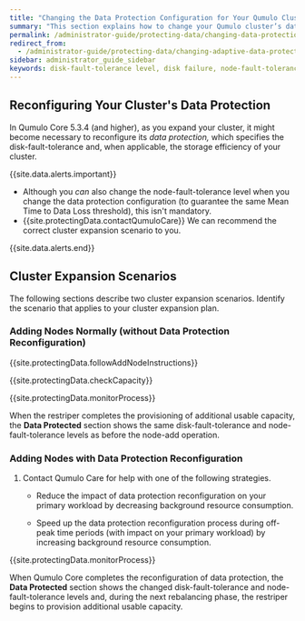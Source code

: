```yaml
---
title: "Changing the Data Protection Configuration for Your Qumulo Cluster During Node-Add Operations"
summary: "This section explains how to change your Qumulo cluster’s data protection configuration during node-add operations and how to monitor and reduce the impact of this reconfiguration on your cluster's workload."
permalink: /administrator-guide/protecting-data/changing-data-protection-configuration.html
redirect_from:
  - /administrator-guide/protecting-data/changing-adaptive-data-protection-configuration.html
sidebar: administrator_guide_sidebar
keywords: disk-fault-tolerance level, disk failure, node-fault-tolerance level, node failure, fault tolerance, node add, node-add, cluster expansion, expand, reconfiguration, mean time to data loss, mtdl, mttdl 
---
```


## Reconfiguring Your Cluster's Data Protection
In Qumulo Core 5.3.4 (and higher), as you expand your cluster, it might become necessary to reconfigure its _data protection,_ which specifies the disk-fault-tolerance and, when applicable, the storage efficiency of your cluster.

{{site.data.alerts.important}}
<ul>
  <li>Although you <em>can</em> also change the node-fault-tolerance level when you change the data protection configuration (to guarantee the same Mean Time to Data Loss threshold), this isn't mandatory.</li>
  <li>{{site.protectingData.contactQumuloCare}} We can recommend the correct cluster expansion scenario to you.</li>
</ul>
{{site.data.alerts.end}}


## Cluster Expansion Scenarios
The following sections describe two cluster expansion scenarios. Identify the scenario that applies to your cluster expansion plan.

### Adding Nodes Normally (without Data Protection Reconfiguration)
{{site.protectingData.followAddNodeInstructions}}

{{site.protectingData.checkCapacity}}

{{site.protectingData.monitorProcess}}

When the restriper completes the provisioning of additional usable capacity, the **Data Protected** section shows the same disk-fault-tolerance and node-fault-tolerance levels as before the node-add operation.

### Adding Nodes with Data Protection Reconfiguration
1. Contact Qumulo Care for help with one of the following strategies.
   
   * Reduce the impact of data protection reconfiguration on your primary workload by decreasing background resource consumption.

   * Speed up the data protection reconfiguration process during off-peak time periods (with impact on your primary workload) by increasing background resource consumption.

{{site.protectingData.monitorProcess}}

When Qumulo Core completes the reconfiguration of data protection, the **Data Protected** section shows the changed disk-fault-tolerance and node-fault-tolerance levels and, during the next rebalancing phase, the restriper begins to provision additional usable capacity.

